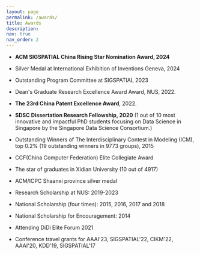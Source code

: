 ```yaml
---
layout: page
permalink: /awards/
title: Awards
description: 
nav: true
nav_order: 2
---
```


<div>
  <ul>
  <li><p><strong>ACM SIGSPATIAL China Rising Star Nomination Award, 2024</strong></p>
  </li>
  <li><p>Silver Medal at International Exhibition of Inventions Geneva, 2024</p>
  </li>
  <li><p>Outstanding Program Committee at SIGSPATIAL 2023</p>
  </li>
  <li><p>Dean's Graduate Research Excellence Award Award, NUS, 2022.</p>
  </li>
  <li><p><strong>The 23rd China Patent Excellence Award</strong>, 2022.</p>
  </li>
  <li><p><strong>SDSC Dissertation Research Fellowship, 2020</strong> (1 out of 10 most innovative and impactful PhD students focusing on Data Science in Singapore by the Singapore Data Science Consortium.)</p>
  </li>
  <li><p>Outstanding Winners of The Interdisciplinary Contest in Modeling (ICM), top 0.2% (19 outstanding winners in 9773 groups), 2015</p>
  </li>
  <li><p>CCF(China Computer Federation) Elite Collegiate Award</p>
  </li>
  <li><p>The star of graduates in Xidian University (10 out of 4917)</p>
  </li>
  <li><p>ACM/ICPC Shaanxi province silver medal</p>
  </li>
  <li><p>Research Scholarship at NUS: 2019-2023</p>
  </li>
  <li><p>National Scholarship (four times): 2015, 2016, 2017 and 2018</p>
  </li>
  <li><p>National Scholarship for Encouragement: 2014</p>
  </li>
  <li><p>Attending DiDi Elite Forum 2021</p>
  </li>
  <li><p>Conference travel grants for AAAI'23, SIGSPATIAL'22, CIKM'22, AAAI'20, KDD'19, SIGSPATIAL'17</p>
  </li>
  </ul>
</div>
